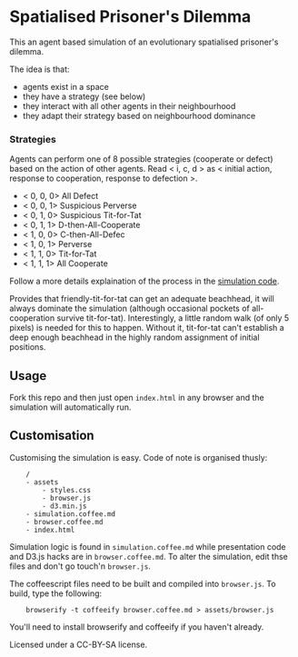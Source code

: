 # Spatialised Prisoner's Dilemma

This an agent based simulation of an evolutionary spatialised prisoner's dilemma.

The idea is that:

- agents exist in a space
- they have a strategy (see below)
- they interact with all other agents in their neighbourhood
- they adapt their strategy based on neighbourhood dominance

### Strategies

Agents can perform one of 8 possible strategies (cooperate or defect) based on the action of other agents.  Read < i, c, d > as < initial action, response to cooperation, response to defection >.

- < 0, 0, 0>	All Defect
- < 0, 0, 1>	Suspicious Perverse
- < 0, 1, 0>	Suspicious Tit-for-Tat
- < 0, 1, 1>	D-then-All-Cooperate
- < 1, 0, 0>	C-then-All-Defec
- < 1, 0, 1>	Perverse
- < 1, 1, 0>	Tit-for-Tat
- < 1, 1, 1>	All Cooperate

Follow a more details explaination of the process in the [simulation code](simulation.coffee.md).

Provides that friendly-tit-for-tat can get an adequate beachhead, it will always dominate the simulation (although occasional pockets of all-cooperation survive tit-for-tat).  Interestingly, a little random walk (of only 5 pixels) is needed for this to happen.  Without it, tit-for-tat can't establish a deep enough beachhead in the highly random assignment of initial positions.

## Usage

Fork this repo and then just open `index.html` in any browser and the simulation will automatically run.


## Customisation

Customising the simulation is easy.  Code of note is organised thusly:

		/
		- assets
			- styles.css
			- browser.js
			- d3.min.js
		- simulation.coffee.md
		- browser.coffee.md
		- index.html

Simulation logic is found in `simulation.coffee.md` while presentation code and D3.js hacks are in `browser.coffee.md`.  To alter the simulation, edit thse files and don't go touch'n `browser.js`.

The coffeescript files need to be built and compiled into `browser.js`.  To build, type the following:

		browserify -t coffeeify browser.coffee.md > assets/browser.js

You'll need to install browserify and coffeeify if you haven't already.

Licensed under a CC-BY-SA license.